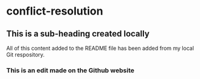 # conflict-resolution

## This is a sub-heading created locally

All of this content added to the README file has been added from my local Git respository. 


### This is an edit made on the Github website
